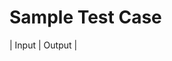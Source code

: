 # Sample Test Case

| Input                        | Output                                                                  |
